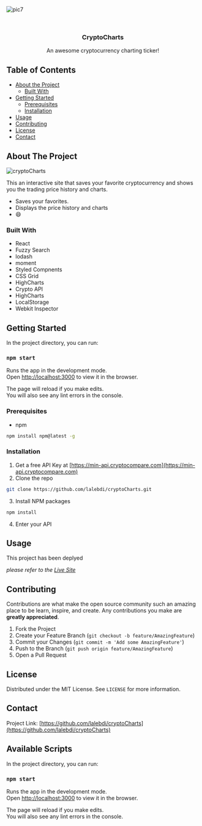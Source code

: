 <!-- PROJECT LOGO -->
![pic7](https://user-images.githubusercontent.com/67381036/95082775-91e85080-06e9-11eb-81af-651b550d988b.jpg)

<br />
<p align="center">
  

  <h3 align="center">CryptoCharts</h3>

  <p align="center">
    An awesome cryptocurrency charting ticker!
    
  </p>
</p>



<!-- TABLE OF CONTENTS -->
## Table of Contents

* [About the Project](#about-the-project)
  * [Built With](#built-with)
* [Getting Started](#getting-started)
  * [Prerequisites](#prerequisites)
  * [Installation](#installation)
* [Usage](#usage)
* [Contributing](#contributing)
* [License](#license)
* [Contact](#contact)




<!-- ABOUT THE PROJECT -->
## About The Project

![cryptoCharts](https://user-images.githubusercontent.com/67381036/95032041-fb834300-0686-11eb-95c5-f545ba75ced5.gif)


This an interactive site that saves your favorite cryptocurrency and shows you the trading price history and charts.


* Saves your favorites.
* Displays the price history and charts
*  :smile:



### Built With

* React
* Fuzzy Search
* lodash
* moment
* Styled Compnents
* CSS Grid
* HighCharts
* Crypto API
* HighCharts
* LocalStorage
* Webkit Inspector



<!-- GETTING STARTED -->
## Getting Started

In the project directory, you can run:

### `npm start`

Runs the app in the development mode.<br />
Open [http://localhost:3000](http://localhost:3000) to view it in the browser.

The page will reload if you make edits.<br />
You will also see any lint errors in the console.

### Prerequisites


* npm
```sh
npm install npm@latest -g
```

### Installation

1. Get a free API Key at [https://min-api.cryptocompare.com](https://min-api.cryptocompare.com)
2. Clone the repo
```sh
git clone https://github.com/lalebdi/cryptoCharts.git
```
3. Install NPM packages
```sh
npm install
```
4. Enter your API 




<!-- USAGE EXAMPLES -->
## Usage

This project has been deplyed

_please refer to the [Live Site](https://5f552ffdcbf55b28043a2301--epic-ride-b0dd1f.netlify.app)_




<!-- CONTRIBUTING -->
## Contributing

Contributions are what make the open source community such an amazing place to be learn, inspire, and create. Any contributions you make are **greatly appreciated**.

1. Fork the Project
2. Create your Feature Branch (`git checkout -b feature/AmazingFeature`)
3. Commit your Changes (`git commit -m 'Add some AmazingFeature'`)
4. Push to the Branch (`git push origin feature/AmazingFeature`)
5. Open a Pull Request



<!-- LICENSE -->
## License

Distributed under the MIT License. See `LICENSE` for more information.



<!-- CONTACT -->
## Contact


Project Link: [https://github.com/lalebdi/cryptoCharts](https://github.com/lalebdi/cryptoCharts)





## Available Scripts

In the project directory, you can run:

### `npm start`

Runs the app in the development mode.<br />
Open [http://localhost:3000](http://localhost:3000) to view it in the browser.

The page will reload if you make edits.<br />
You will also see any lint errors in the console.


